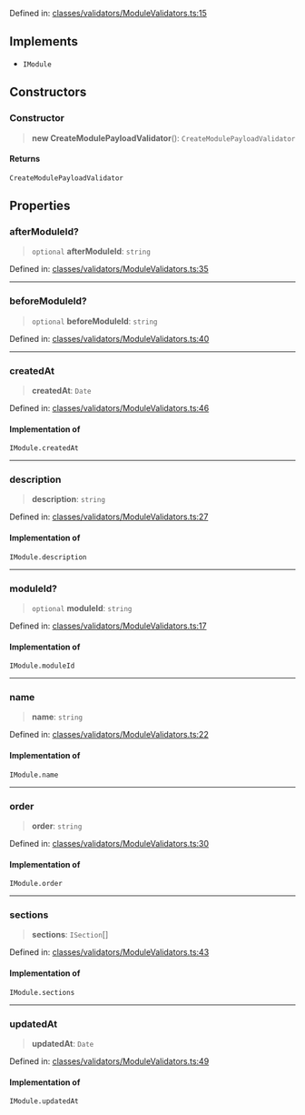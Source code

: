 Defined in: [classes/validators/ModuleValidators.ts:15](https://github.com/continuousactivelearning/cal/blob/82a7f7bd547282a4f223f46ab6c2efe92f30e4ce/backend/src/modules/courses/classes/validators/ModuleValidators.ts#L15)

## Implements

- `IModule`

## Constructors

### Constructor

> **new CreateModulePayloadValidator**(): `CreateModulePayloadValidator`

#### Returns

`CreateModulePayloadValidator`

## Properties

### afterModuleId?

> `optional` **afterModuleId**: `string`

Defined in: [classes/validators/ModuleValidators.ts:35](https://github.com/continuousactivelearning/cal/blob/82a7f7bd547282a4f223f46ab6c2efe92f30e4ce/backend/src/modules/courses/classes/validators/ModuleValidators.ts#L35)

***

### beforeModuleId?

> `optional` **beforeModuleId**: `string`

Defined in: [classes/validators/ModuleValidators.ts:40](https://github.com/continuousactivelearning/cal/blob/82a7f7bd547282a4f223f46ab6c2efe92f30e4ce/backend/src/modules/courses/classes/validators/ModuleValidators.ts#L40)

***

### createdAt

> **createdAt**: `Date`

Defined in: [classes/validators/ModuleValidators.ts:46](https://github.com/continuousactivelearning/cal/blob/82a7f7bd547282a4f223f46ab6c2efe92f30e4ce/backend/src/modules/courses/classes/validators/ModuleValidators.ts#L46)

#### Implementation of

`IModule.createdAt`

***

### description

> **description**: `string`

Defined in: [classes/validators/ModuleValidators.ts:27](https://github.com/continuousactivelearning/cal/blob/82a7f7bd547282a4f223f46ab6c2efe92f30e4ce/backend/src/modules/courses/classes/validators/ModuleValidators.ts#L27)

#### Implementation of

`IModule.description`

***

### moduleId?

> `optional` **moduleId**: `string`

Defined in: [classes/validators/ModuleValidators.ts:17](https://github.com/continuousactivelearning/cal/blob/82a7f7bd547282a4f223f46ab6c2efe92f30e4ce/backend/src/modules/courses/classes/validators/ModuleValidators.ts#L17)

#### Implementation of

`IModule.moduleId`

***

### name

> **name**: `string`

Defined in: [classes/validators/ModuleValidators.ts:22](https://github.com/continuousactivelearning/cal/blob/82a7f7bd547282a4f223f46ab6c2efe92f30e4ce/backend/src/modules/courses/classes/validators/ModuleValidators.ts#L22)

#### Implementation of

`IModule.name`

***

### order

> **order**: `string`

Defined in: [classes/validators/ModuleValidators.ts:30](https://github.com/continuousactivelearning/cal/blob/82a7f7bd547282a4f223f46ab6c2efe92f30e4ce/backend/src/modules/courses/classes/validators/ModuleValidators.ts#L30)

#### Implementation of

`IModule.order`

***

### sections

> **sections**: `ISection`[]

Defined in: [classes/validators/ModuleValidators.ts:43](https://github.com/continuousactivelearning/cal/blob/82a7f7bd547282a4f223f46ab6c2efe92f30e4ce/backend/src/modules/courses/classes/validators/ModuleValidators.ts#L43)

#### Implementation of

`IModule.sections`

***

### updatedAt

> **updatedAt**: `Date`

Defined in: [classes/validators/ModuleValidators.ts:49](https://github.com/continuousactivelearning/cal/blob/82a7f7bd547282a4f223f46ab6c2efe92f30e4ce/backend/src/modules/courses/classes/validators/ModuleValidators.ts#L49)

#### Implementation of

`IModule.updatedAt`
